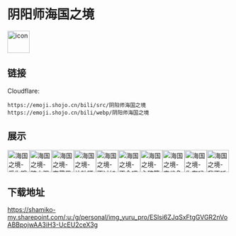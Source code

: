 # 阴阳师海国之境
<img src="https://emoji.shojo.cn/bili/src/阴阳师海国之境/icon.png" width="50" height="50" alt="icon">

## 链接
Cloudflare:
```
https://emoji.shojo.cn/bili/src/阴阳师海国之境
https://emoji.shojo.cn/bili/webp/阴阳师海国之境
```
## 展示
<img src="https://emoji.shojo.cn/bili/src/阴阳师海国之境/海国之境-爱你哦.png" width="50" height="50" alt="海国之境-爱你哦"><img src="https://emoji.shojo.cn/bili/src/阴阳师海国之境/海国之境-暗中观察.png" width="50" height="50" alt="海国之境-暗中观察"><img src="https://emoji.shojo.cn/bili/src/阴阳师海国之境/海国之境-宝藏男孩.png" width="50" height="50" alt="海国之境-宝藏男孩"><img src="https://emoji.shojo.cn/bili/src/阴阳师海国之境/海国之境-补防晒.png" width="50" height="50" alt="海国之境-补防晒"><img src="https://emoji.shojo.cn/bili/src/阴阳师海国之境/海国之境-不过如此.png" width="50" height="50" alt="海国之境-不过如此"><img src="https://emoji.shojo.cn/bili/src/阴阳师海国之境/海国之境-不会吧.png" width="50" height="50" alt="海国之境-不会吧"><img src="https://emoji.shojo.cn/bili/src/阴阳师海国之境/海国之境-心碎等待.png" width="50" height="50" alt="海国之境-心碎等待"><img src="https://emoji.shojo.cn/bili/src/阴阳师海国之境/海国之境-来份鱼丸.png" width="50" height="50" alt="海国之境-来份鱼丸"><img src="https://emoji.shojo.cn/bili/src/阴阳师海国之境/海国之境-你有吗.png" width="50" height="50" alt="海国之境-你有吗"><img src="https://emoji.shojo.cn/bili/src/阴阳师海国之境/海国之境-我不听.png" width="50" height="50" alt="海国之境-我不听">

## 下载地址

https://shamiko-my.sharepoint.com/:u:/g/personal/img_yuru_pro/ESlsi6ZJqSxFtgGVGR2nVoABBpojwAA3iH3-UcEU2ceX3g